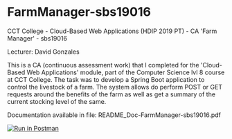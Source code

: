 # FarmManager-sbs19016
CCT College - Cloud-Based Web Applications (HDIP 2019 PT) - CA 'Farm Manager' - sbs19016

Lecturer: David Gonzales

This is a CA (continuous assessment work) that I completed for the 'Cloud-Based Web Applications' module, part of the Computer Science lvl 8 course at CCT College. The task was to develop a Spring Boot application to control the livestock of a farm. The system allows do perform POST or GET requests around the benefits of the farm as well as get a summary of the current stocking level of the same.

Documentation available in file: README_Doc-FarmManager-sbs19016.pdf

[![Run in Postman](https://run.pstmn.io/button.svg)](https://app.getpostman.com/run-collection/758657d9a9da238d6c71)
